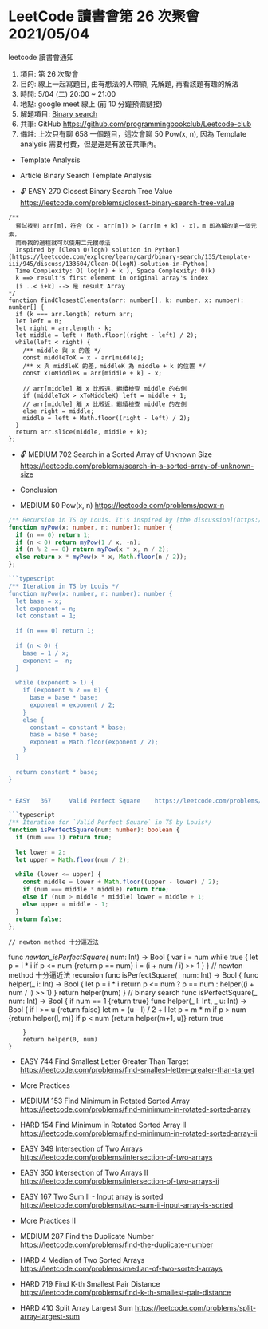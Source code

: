 # LeetCode 讀書會第 26 次聚會 2021/05/04

  leetcode 讀書會通知
 1. 項目: 第 26 次聚會
 2. 目的: 線上一起寫題目, 由有想法的人帶領, 先解題, 再看該題有趣的解法
 3. 時間: 5/04 (二) 20:00 ~ 21:00
 4. 地點: google meet 線上 (前 10 分鐘預備鏈接)
 5. 解題項目:  [Binary search](https://leetcode.com/explore/learn/card/binary-search)
 6. 共筆: GitHub https://github.com/programmingbookclub/Leetcode-club
 7. 備註: 上次只有聊 658 一個題目，這次會聊  50	 Pow(x, n), 因為 Template analysis 需要付費，但是還是有放在共筆內。

* Template Analysis

* Article Binary Search Template Analysis

* 🔓	 EASY	 270	 Closest Binary Search Tree Value	 https://leetcode.com/problems/closest-binary-search-tree-value

```typescript=
/** 
  嘗試找到 arr[m]，符合 (x - arr[m]) > (arr[m + k] - x)，m 即為解的第一個元素，
  而尋找的過程就可以使用二元搜尋法
  Inspired by [Clean O(logN) solution in Python](https://leetcode.com/explore/learn/card/binary-search/135/template-iii/945/discuss/133604/Clean-O(logN)-solution-in-Python)
  Time Complexity: O( log(n) + k ), Space Complexity: O(k)
  k ==> result's first element in original array's index
  [i ..< i+k] --> 是 result Array
*/
function findClosestElements(arr: number[], k: number, x: number): number[] {
  if (k === arr.length) return arr;
  let left = 0;
  let right = arr.length - k;
  let middle = left + Math.floor((right - left) / 2);
  while(left < right) {
    /** middle 與 x 的差 */
    const middleToX = x - arr[middle];
    /** x 與 middleK 的差，middleK 為 middle + k 的位置 */
    const xToMiddleK = arr[middle + k] - x;

    // arr[middle] 離 x 比較遠，繼續檢查 middle 的右側
    if (middleToX > xToMiddleK) left = middle + 1;
    // arr[middle] 離 x 比較近，繼續檢查 middle 的左側
    else right = middle;
    middle = left + Math.floor((right - left) / 2);
  }
  return arr.slice(middle, middle + k);
};
```

* 🔓	 MEDIUM	 702	 Search in a Sorted Array of Unknown Size	 https://leetcode.com/problems/search-in-a-sorted-array-of-unknown-size

* Conclusion

* MEDIUM	 50	 Pow(x, n)	 https://leetcode.com/problems/powx-n

```typescript
/** Recursion in TS by Louis. It's inspired by [the discussion](https://leetcode.com/explore/learn/card/binary-search/137/conclusion/982/discuss/19546/Short-and-easy-to-understand-solution) */
function myPow(x: number, n: number): number {
  if (n == 0) return 1;
  if (n < 0) return myPow(1 / x, -n);
  if (n % 2 == 0) return myPow(x * x, n / 2);
  else return x * myPow(x * x, Math.floor(n / 2));
};

```typescript
/** Iteration in TS by Louis */
function myPow(x: number, n: number): number {
  let base = x;
  let exponent = n;
  let constant = 1;
  
  if (n === 0) return 1;
  
  if (n < 0) {
    base = 1 / x;
    exponent = -n;
  }
  
  while (exponent > 1) {
    if (exponent % 2 == 0) {
      base = base * base;
      exponent = exponent / 2;
    }
    else {
      constant = constant * base;
      base = base * base;
      exponent = Math.floor(exponent / 2);
    }
  }
  
  return constant * base;
}


* EASY	 367	 Valid Perfect Square	 https://leetcode.com/problems/valid-perfect-square

```typescript
/** Iteration for `Valid Perfect Square` in TS by Louis*/
function isPerfectSquare(num: number): boolean {
  if (num === 1) return true;
  
  let lower = 2;
  let upper = Math.floor(num / 2);
  
  while (lower <= upper) {
    const middle = lower + Math.floor((upper - lower) / 2);
    if (num === middle * middle) return true;
    else if (num > middle * middle) lower = middle + 1;
    else upper = middle - 1;
  }
  return false;
};
```
    // newton method 十分逼近法
  func _newton_isPerfectSquare(_ num: Int) -> Bool {
          var i = num
          while true {
              let p = i * i
              if p <= num {return p == num}
              i = (i + num / i) >> 1
          }
    }
    // newton method 十分逼近法 recursion
      func isPerfectSquare(_ num: Int) -> Bool {
          func helper(_ i: Int) -> Bool { 
             let p = i * i 
              return p <= num ? p == num : helper((i + num / i) >> 1) 
          }
          return helper(num)
    }
    // binary search
    func isPerfectSquare(_ num: Int) -> Bool {
        if num == 1 {return true}
        func helper(_ l: Int, _ u: Int) -> Bool {
            if l >= u {return false}
            let m = (u - l) / 2 + l
            let p = m * m
            if p > num {return helper(l, m)}
            if p < num {return helper(m+1, u)}
            return true
           
        }
        return helper(0, num)
    }
* EASY	 744	 Find Smallest Letter Greater Than Target	 https://leetcode.com/problems/find-smallest-letter-greater-than-target

* More Practices

* MEDIUM	 153	 Find Minimum in Rotated Sorted Array	 https://leetcode.com/problems/find-minimum-in-rotated-sorted-array

* HARD	 154	 Find Minimum in Rotated Sorted Array II	 https://leetcode.com/problems/find-minimum-in-rotated-sorted-array-ii

* EASY	 349	 Intersection of Two Arrays	 https://leetcode.com/problems/intersection-of-two-arrays

* EASY	 350	 Intersection of Two Arrays II	 https://leetcode.com/problems/intersection-of-two-arrays-ii

* EASY	 167	 Two Sum II - Input array is sorted	 https://leetcode.com/problems/two-sum-ii-input-array-is-sorted

* More Practices II

* MEDIUM	 287	 Find the Duplicate Number	 https://leetcode.com/problems/find-the-duplicate-number

* HARD	 4	 Median of Two Sorted Arrays	 https://leetcode.com/problems/median-of-two-sorted-arrays

* HARD	 719	 Find K-th Smallest Pair Distance	 https://leetcode.com/problems/find-k-th-smallest-pair-distance 

* HARD	 410	 Split Array Largest Sum	 https://leetcode.com/problems/split-array-largest-sum
